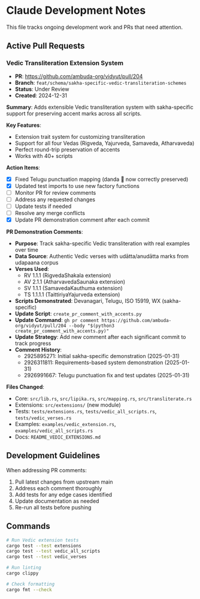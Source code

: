 # Claude Development Notes

This file tracks ongoing development work and PRs that need attention.

## Active Pull Requests

### Vedic Transliteration Extension System
- **PR**: https://github.com/ambuda-org/vidyut/pull/204
- **Branch**: `feat/schema/sakha-specific-vedic-transliteration-schemes`
- **Status**: Under Review
- **Created**: 2024-12-31

**Summary**: Adds extensible Vedic transliteration system with sakha-specific support for preserving accent marks across all scripts.

**Key Features**:
- Extension trait system for customizing transliteration
- Support for all four Vedas (Rigveda, Yajurveda, Samaveda, Atharvaveda)
- Perfect round-trip preservation of accents
- Works with 40+ scripts

**Action Items**:
- [x] Fixed Telugu punctuation mapping (danda ॑ now correctly preserved)
- [x] Updated test imports to use new factory functions
- [ ] Monitor PR for review comments
- [ ] Address any requested changes
- [ ] Update tests if needed
- [ ] Resolve any merge conflicts
- [x] Update PR demonstration comment after each commit

**PR Demonstration Comments**:
- **Purpose**: Track sakha-specific Vedic transliteration with real examples over time
- **Data Source**: Authentic Vedic verses with udātta/anudātta marks from udapaana corpus
- **Verses Used**:
  - RV 1.1.1 (RigvedaShakala extension)
  - AV 2.1.1 (AtharvavedaSaunaka extension) 
  - SV 1.1.1 (SamavedaKauthuma extension)
  - TS 1.1.1.1 (TaittiriyaYajurveda extension)
- **Scripts Demonstrated**: Devanagari, Telugu, ISO 15919, WX (sakha-specific)
- **Update Script**: `create_pr_comment_with_accents.py` 
- **Update Command**: `gh pr comment https://github.com/ambuda-org/vidyut/pull/204 --body "$(python3 create_pr_comment_with_accents.py)"`
- **Update Strategy**: Add new comment after each significant commit to track progress
- **Comment History**:
  - 2925895271: Initial sakha-specific demonstration (2025-01-31)
  - 2926311811: Requirements-based system demonstration (2025-01-31)
  - 2926991667: Telugu punctuation fix and test updates (2025-01-31)

**Files Changed**:
- Core: `src/lib.rs`, `src/lipika.rs`, `src/mapping.rs`, `src/transliterate.rs`
- Extensions: `src/extensions/` (new module)
- Tests: `tests/extensions.rs`, `tests/vedic_all_scripts.rs`, `tests/vedic_verses.rs`
- Examples: `examples/vedic_extension.rs`, `examples/vedic_all_scripts.rs`
- Docs: `README_VEDIC_EXTENSIONS.md`

## Development Guidelines

When addressing PR comments:
1. Pull latest changes from upstream main
2. Address each comment thoroughly
3. Add tests for any edge cases identified
4. Update documentation as needed
5. Re-run all tests before pushing

## Commands

```bash
# Run Vedic extension tests
cargo test --test extensions
cargo test --test vedic_all_scripts
cargo test --test vedic_verses

# Run linting
cargo clippy

# Check formatting
cargo fmt --check
```